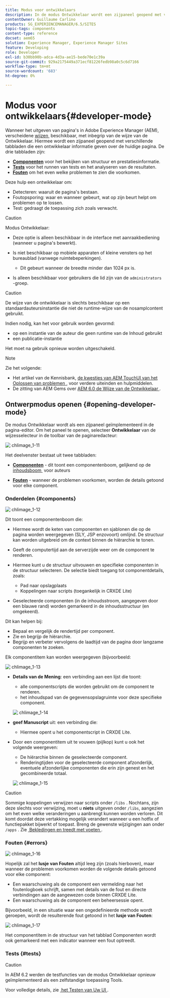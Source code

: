 ```yaml
---
title: Modus voor ontwikkelaars
description: In de modus Ontwikkelaar wordt een zijpaneel geopend met verschillende tabbladen die een ontwikkelaar informatie geven over de huidige pagina.
contentOwner: Guillaume Carlino
products: SG_EXPERIENCEMANAGER/6.5/SITES
topic-tags: components
content-type: reference
docset: aem65
solution: Experience Manager, Experience Manager Sites
feature: Developing
role: Developer
exl-id: b30bb90b-adca-4d3a-ae15-bede70e1c39a
source-git-commit: 929a2175449a371ecf81226fedb98a0c5c6d7166
workflow-type: tm+mt
source-wordcount: '683'
ht-degree: 0%

---
```


# Modus voor ontwikkelaars{#developer-mode}

Wanneer het uitgeven van pagina&#39;s in Adobe Experience Manager (AEM), verscheidene [&#x200B; wijzen &#x200B;](/help/sites-authoring/author-environment-tools.md#modestouchoptimizedui) beschikbaar, met inbegrip van de wijze van de Ontwikkelaar. Hiermee wordt een zijpaneel geopend met verschillende tabbladen die een ontwikkelaar informatie geven over de huidige pagina. De drie tabbladen zijn:

* **[Componenten](#components)** voor het bekijken van structuur en prestatiesinformatie.
* **[Tests](#tests)** voor het runnen van tests en het analyseren van de resultaten.
* **[Fouten](#errors)** om het even welke problemen te zien die voorkomen.

Deze hulp een ontwikkelaar om:

* Detecteren: waaruit de pagina&#39;s bestaan.
* Foutopsporing: waar en wanneer gebeurt, wat op zijn beurt helpt om problemen op te lossen.
* Test: gedraagt de toepassing zich zoals verwacht.

>[!CAUTION]
>
>Modus Ontwikkelaar:
>
>* Deze optie is alleen beschikbaar in de interface met aanraakbediening (wanneer u pagina&#39;s bewerkt).
>* Is niet beschikbaar op mobiele apparaten of kleine vensters op het bureaublad (vanwege ruimtebeperkingen).
>
>   * Dit gebeurt wanneer de breedte minder dan 1024 px is.
>* Is alleen beschikbaar voor gebruikers die lid zijn van de `administrators` -groep.

>[!CAUTION]
>
>De wijze van de ontwikkelaar is slechts beschikbaar op een standaardauteursinstantie die niet de runtime-wijze van de nosamplcontent gebruikt.
>
>Indien nodig, kan het voor gebruik worden gevormd:
>
>* op een instantie van de auteur die geen runtime van de Inhoud gebruikt
>* een publicatie-instantie
>
>Het moet na gebruik opnieuw worden uitgeschakeld.

>[!NOTE]
>
>Zie het volgende:
>
>* Het artikel van de Kennisbank, [&#x200B; de kwesties van AEM TouchUI van het Oplossen van problemen &#x200B;](https://experienceleague.adobe.com/nl/docs/experience-cloud-kcs/kbarticles/ka-16935), voor verdere uiteinden en hulpmiddelen.
>* De zitting van AEM Gems over [&#x200B; AEM 6.0 de Wijze van de Ontwikkelaar &#x200B;](https://experienceleague.adobe.com/docs/events/experience-manager-gems-recordings/gems2014/aem-developer-mode.html?lang=nl-NL).
>

## Ontwerpmodus openen {#opening-developer-mode}

De modus Ontwikkelaar wordt als een zijpaneel geïmplementeerd in de pagina-editor. Om het paneel te openen, selecteer **Ontwikkelaar** van de wijzesselecteur in de toolbar van de paginaredacteur:

![&#x200B; chlimage_1-11 &#x200B;](assets/chlimage_1-11.png)

Het deelvenster bestaat uit twee tabbladen:

* **[Componenten](/help/sites-developing/developer-mode.md#components)** - dit toont een componentenboom, gelijkend op de [&#x200B; inhoudsboom &#x200B;](/help/sites-authoring/author-environment-tools.md#content-tree) voor auteurs

* **[Fouten](/help/sites-developing/developer-mode.md#errors)** - wanneer de problemen voorkomen, worden de details getoond voor elke component.

### Onderdelen {#components}

![&#x200B; chlimage_1-12 &#x200B;](assets/chlimage_1-12.png)

Dit toont een componentenboom die:

* Hiermee wordt de keten van componenten en sjablonen die op de pagina worden weergegeven (SLY, JSP enzovoort) omlijnd. De structuur kan worden uitgebreid om de context binnen de hiërarchie te tonen.
* Geeft de computertijd aan de serverzijde weer om de component te renderen.
* Hiermee kunt u de structuur uitvouwen en specifieke componenten in de structuur selecteren. De selectie biedt toegang tot componentdetails, zoals:

   * Pad naar opslagplaats
   * Koppelingen naar scripts (toegankelijk in CRXDE Lite)

* Geselecteerde componenten (in de inhoudsstroom, aangegeven door een blauwe rand) worden gemarkeerd in de inhoudsstructuur (en omgekeerd).

Dit kan helpen bij:

* Bepaal en vergelijk de rendertijd per component.
* Zie en begrijp de hiërarchie.
* Begrijp en verbeter vervolgens de laadtijd van de pagina door langzame componenten te zoeken.

Elk componentitem kan worden weergegeven (bijvoorbeeld:

![&#x200B; chlimage_1-13 &#x200B;](assets/chlimage_1-13.png)

* **Details van de Mening**: een verbinding aan een lijst die toont:

   * alle componentscripts die worden gebruikt om de component te renderen.
   * het inhoudspad van de gegevensopslagruimte voor deze specifieke component.

  ![&#x200B; chlimage_1-14 &#x200B;](assets/chlimage_1-14.png)

* **geef Manuscript** uit: een verbinding die:

   * Hiermee opent u het componentscript in CRXDE Lite.

* Door een componentitem uit te vouwen (pijlkop) kunt u ook het volgende weergeven:

   * De hiërarchie binnen de geselecteerde component.
   * Renderingtijden voor de geselecteerde component afzonderlijk, eventuele afzonderlijke componenten die erin zijn genest en het gecombineerde totaal.

  ![&#x200B; chlimage_1-15 &#x200B;](assets/chlimage_1-15.png)

>[!CAUTION]
>
>Sommige koppelingen verwijzen naar scripts onder `/libs` . Nochtans, zijn deze slechts voor verwijzing, moet u **niets** uitgeven onder `/libs`, aangezien om het even welke veranderingen u aanbrengt kunnen worden verloren. Dit komt doordat deze vertakking mogelijk verandert wanneer u een hotfix of functiepakket bijwerkt of toepast. Breng de gewenste wijzigingen aan onder `/apps` . Zie [&#x200B; Bekledingen en treedt met voeten &#x200B;](/help/sites-developing/overlays.md).

### Fouten {#errors}

![&#x200B; chlimage_1-16 &#x200B;](assets/chlimage_1-16.png)

Hopelijk zal het **lusje van Fouten** altijd leeg zijn (zoals hierboven), maar wanneer de problemen voorkomen worden de volgende details getoond voor elke component:

* Een waarschuwing als de component een vermelding naar het foutenlogboek schrijft, samen met details van de fout en directe verbindingen aan de aangewezen code binnen CRXDE Lite.
* Een waarschuwing als de component een beheersessie opent.

Bijvoorbeeld, in een situatie waar een ongedefinieerde methode wordt geroepen, wordt de resulterende fout getoond in het **lusje van Fouten**:

![&#x200B; chlimage_1-17 &#x200B;](assets/chlimage_1-17.png)

Het componentitem in de structuur van het tabblad Componenten wordt ook gemarkeerd met een indicator wanneer een fout optreedt.

### Tests {#tests}

>[!CAUTION]
>
>In AEM 6.2 werden de testfuncties van de modus Ontwikkelaar opnieuw geïmplementeerd als een zelfstandige toepassing Tools.
>
>Voor volledige details, zie [&#x200B; het Testen van Uw UI &#x200B;](/help/sites-developing/hobbes.md).
